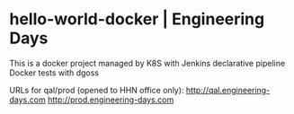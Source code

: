 # hello-world-docker | Engineering Days

This is a docker project managed by K8S with Jenkins declarative pipeline
Docker tests with dgoss 

URLs for qal/prod (opened to HHN office only):
http://qal.engineering-days.com
http://prod.engineering-days.com
